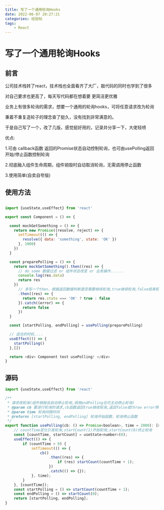 ```yaml
---
title: 写了一个通用轮询Hooks
date: 2022-06-07 20:27:21
categories: 经验帖
tags: 
    - React
---
```


# 写了一个通用轮询Hooks

## 前言

公司技术栈转了react，技术栈也全面看齐了大厂，敲代码的同时也学到了很多

对自己要求也更高了，每天写代码都在想着要 更简洁更优雅

业务上有很多轮询的需求，想要一个通用的轮询hooks，可将任意请求改为轮询

秉着不重复造轮子的理念查了挺久，没有找到非常满意的。

于是自己写了一个，改了几版，感觉挺好用的，记录并分享一下，大佬轻喷

优点:

1.可由 callback函数 返回的Promise状态自动控制轮询，也可由usePolling返回  开始/停止函数控制轮询

2.彻底融入组件生命周期，组件销毁时自动取消轮询，无需调用停止函数

3.使用简单(自卖自夸版)

## 使用方法

```js

import {useState,useEffect} from 'react'

export const Component = () => {

  const mockGetSomething = () => {
    return new Promise((resolve, reject) => {
      setTimeout(() => {
        resolve({ data: 'something', state: 'OK' })
      }, 1000)
    })
  }

  const preparePolling = () => {
    return mockGetSomething().then((res) => {
      // do some 数据过滤 or 组件状态改变 or 业务操作......
      console.log(res.data)
      return res
    })
      // 多写一个then，根据返回数据判断是否需要继续轮询,true继续轮询,false结束轮询
      .then((res) => {
        return res.state === 'OK' ? true : false
      }).catch((error) => {
        return false
      })
  }

  const [startPolling, endPolling] = usePolling(preparePolling)

  // 适合的时机....
  useEffect(() => {
    startPolling()
  },[])

  return <div> Component test usePolling! </div>
}

```

## 源码

```js
import {useState,useEffect} from 'react'

/**
 * 请求改轮询(组件销毁会自动停止轮询,调用endPolling也可主动停止轮询)
 * @param cb 要进行轮询的请求,cb函数返回true继续轮询,返回false或throw error停止轮询
 * @param time 轮询间隔时间
 * @returns [startPolling, endPolling] 轮询开始函数，轮询停止函数
 */
export function usePolling(cb: () => Promise<boolean>, time = 2000): [startPolling: () => void, endPolling: () => void] {
    // countTime变化引发轮询,startCount(1)开始轮询,startCount(0)终止轮询
    const [countTime, startCount] = useState<number>(0);
    useEffect(() => {
        if (countTime > 0) {
            setTimeout(() => {
                cb()
                    .then((res) => {
                        if (res) startCount(countTime + 1);
                    })
                    .catch(() => {});
            }, time);
        }
    }, [countTime]);
    const startPolling = () => startCount(countTime + 1);
    const endPolling = () => startCount(0);
    return [startPolling, endPolling];
}
```
